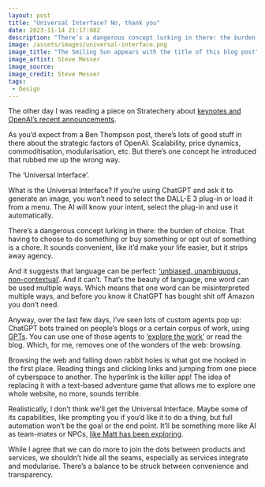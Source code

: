 ```yaml
---
layout: post
title: "Universal Interface? No, thank you"
date: 2023-11-14 21:17:08Z
description: "There’s a dangerous concept lurking in there: the burden of choice."
image: /assets/images/universal-interface.png
image_title: "The Smiling Sun appears with the title of this blog post"
image_artist: Steve Messer
image_source:
image_credit: Steve Messer
tags:
 - Design
---
```


The other day I was reading a piece on Stratechery about [keynotes and OpenAI’s recent announcements](https://stratechery.com/2023/the-openai-keynote/).

As you’d expect from a Ben Thompson post, there’s lots of good stuff in there about the strategic factors of OpenAI. Scalability, price dynamics, commoditisation, modularisation, etc. But there’s one concept he introduced that rubbed me up the wrong way. 

The ‘Universal Interface’.

What is the Universal Interface? If you’re using ChatGPT and ask it to generate an image, you won’t need to select the DALL-E 3 plug-in or load it from a menu. The AI will know your intent, select the plug-in and use it automatically.

There’s a dangerous concept lurking in there: the burden of choice. That having to choose to do something or buy something or opt out of something is a chore. It sounds convenient, like it’d make your life easier, but it strips away agency. 

And it suggests that language can be perfect: [‘unbiased, unambiguous, non-contextual’](https://www.linkedin.com/feed/update/urn:li:activity:7127956355277053952?commentUrn=urn%3Ali%3Acomment%3A%28activity%3A7127956355277053952%2C7127977299961888768%29&dashCommentUrn=urn%3Ali%3Afsd_comment%3A%287127977299961888768%2Curn%3Ali%3Aactivity%3A7127956355277053952%29). And it can’t. That’s the beauty of language, one word can be used multiple ways. Which means that one word can be misinterpreted multiple ways, and before you know it ChatGPT has bought shit off Amazon you don’t need.

Anyway, over the last few days, I’ve seen lots of custom agents pop up: ChatGPT bots trained on people’s blogs or a certain corpus of work, using [GPTs](https://openai.com/blog/introducing-gpts). You can use one of those agents to [‘explore the work’](https://thewavingcat.com/2023/11/explore-this-blog-via-chatgpt/) or read the blog. Which, for me, removes one of the wonders of the web: browsing.

Browsing the web and falling down rabbit holes is what got me hooked in the first place. Reading things and clicking links and jumping from one piece of cyberspace to another. The hyperlink is the killer app! The idea of replacing it with a text-based adventure game that allows me to explore one whole website, no more, sounds terrible. 

Realistically, I don’t think we’ll get the Universal Interface. Maybe some of its capabilities, like prompting you if you’d like it to do a thing, but full automation won’t be the goal or the end point. It’ll be something more like AI as team-mates or NPCs, [like Matt has been exploring](https://interconnected.org/home/2023/09/01/npcs#:~:text=you%20can%20ignore%20it%20or%20you%20can%20accept%20its%20assistance). 

While I agree that we can do more to join the dots between products and services, we shouldn’t hide all the seams, especially as services integrate and modularise. There’s a balance to be struck between convenience and transparency. 